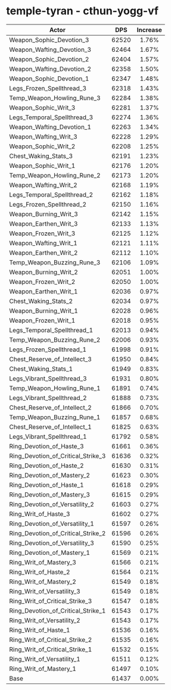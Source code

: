 # temple-tyran - cthun-yogg-vf
| Actor | DPS | Increase |
|---|:---:|:---:|
|Weapon_Sophic_Devotion_3|62520|1.76%|
|Weapon_Wafting_Devotion_3|62464|1.67%|
|Weapon_Sophic_Devotion_2|62404|1.57%|
|Weapon_Wafting_Devotion_2|62358|1.50%|
|Weapon_Sophic_Devotion_1|62347|1.48%|
|Legs_Frozen_Spellthread_3|62318|1.43%|
|Temp_Weapon_Howling_Rune_3|62284|1.38%|
|Weapon_Sophic_Writ_3|62281|1.37%|
|Legs_Temporal_Spellthread_3|62274|1.36%|
|Weapon_Wafting_Devotion_1|62263|1.34%|
|Weapon_Wafting_Writ_3|62228|1.29%|
|Weapon_Sophic_Writ_2|62208|1.25%|
|Chest_Waking_Stats_3|62191|1.23%|
|Weapon_Sophic_Writ_1|62176|1.20%|
|Temp_Weapon_Howling_Rune_2|62173|1.20%|
|Weapon_Wafting_Writ_2|62168|1.19%|
|Legs_Temporal_Spellthread_2|62162|1.18%|
|Legs_Frozen_Spellthread_2|62150|1.16%|
|Weapon_Burning_Writ_3|62142|1.15%|
|Weapon_Earthen_Writ_3|62133|1.13%|
|Weapon_Frozen_Writ_3|62125|1.12%|
|Weapon_Wafting_Writ_1|62121|1.11%|
|Weapon_Earthen_Writ_2|62112|1.10%|
|Temp_Weapon_Buzzing_Rune_3|62106|1.09%|
|Weapon_Burning_Writ_2|62051|1.00%|
|Weapon_Frozen_Writ_2|62050|1.00%|
|Weapon_Earthen_Writ_1|62036|0.97%|
|Chest_Waking_Stats_2|62034|0.97%|
|Weapon_Burning_Writ_1|62028|0.96%|
|Weapon_Frozen_Writ_1|62018|0.95%|
|Legs_Temporal_Spellthread_1|62013|0.94%|
|Temp_Weapon_Buzzing_Rune_2|62006|0.93%|
|Legs_Frozen_Spellthread_1|61998|0.91%|
|Chest_Reserve_of_Intellect_3|61950|0.84%|
|Chest_Waking_Stats_1|61949|0.83%|
|Legs_Vibrant_Spellthread_3|61931|0.80%|
|Temp_Weapon_Howling_Rune_1|61891|0.74%|
|Legs_Vibrant_Spellthread_2|61888|0.73%|
|Chest_Reserve_of_Intellect_2|61866|0.70%|
|Temp_Weapon_Buzzing_Rune_1|61857|0.68%|
|Chest_Reserve_of_Intellect_1|61825|0.63%|
|Legs_Vibrant_Spellthread_1|61792|0.58%|
|Ring_Devotion_of_Haste_3|61661|0.36%|
|Ring_Devotion_of_Critical_Strike_3|61636|0.32%|
|Ring_Devotion_of_Haste_2|61630|0.31%|
|Ring_Devotion_of_Mastery_2|61623|0.30%|
|Ring_Devotion_of_Haste_1|61618|0.29%|
|Ring_Devotion_of_Mastery_3|61615|0.29%|
|Ring_Devotion_of_Versatility_2|61603|0.27%|
|Ring_Writ_of_Haste_3|61602|0.27%|
|Ring_Devotion_of_Versatility_1|61597|0.26%|
|Ring_Devotion_of_Critical_Strike_2|61596|0.26%|
|Ring_Devotion_of_Versatility_3|61590|0.25%|
|Ring_Devotion_of_Mastery_1|61569|0.21%|
|Ring_Writ_of_Mastery_3|61566|0.21%|
|Ring_Writ_of_Haste_2|61564|0.21%|
|Ring_Writ_of_Mastery_2|61549|0.18%|
|Ring_Writ_of_Versatility_3|61549|0.18%|
|Ring_Writ_of_Critical_Strike_3|61547|0.18%|
|Ring_Devotion_of_Critical_Strike_1|61543|0.17%|
|Ring_Writ_of_Versatility_2|61543|0.17%|
|Ring_Writ_of_Haste_1|61536|0.16%|
|Ring_Writ_of_Critical_Strike_2|61535|0.16%|
|Ring_Writ_of_Critical_Strike_1|61532|0.15%|
|Ring_Writ_of_Versatility_1|61511|0.12%|
|Ring_Writ_of_Mastery_1|61497|0.10%|
|Base|61437|0.00%|
